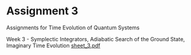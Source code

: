 # Assignment 3
Assignments for Time Evolution of Quantum Systems

Week 3 - Symplectic Integrators, Adiabatic Search of the Ground State, Imaginary Time Evolution  [sheet_3.pdf](sheet_3.pdf)
